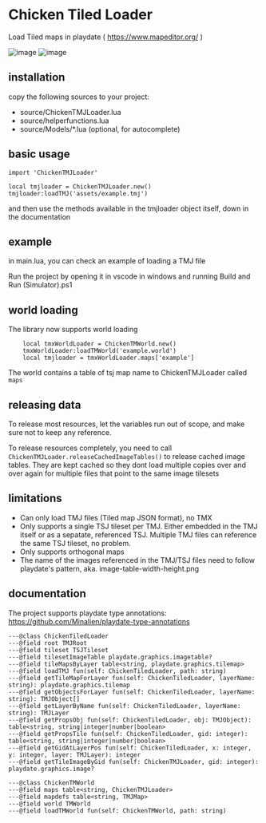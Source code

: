 # Chicken Tiled Loader
Load Tiled maps in playdate ( https://www.mapeditor.org/ )

![image](https://github.com/dganzella/chickenTiledLoader/assets/30127664/4c71ca16-abd9-410b-9f04-4c87b9eed6e1)
![image](https://github.com/user-attachments/assets/2f45008e-ecdb-4308-9517-b6feafe0e5c2)


## installation

copy the following sources to your project:

- source/ChickenTMJLoader.lua
- source/helperfunctions.lua
- source/Models/*.lua (optional, for autocomplete)

## basic usage
```
import 'ChickenTMJLoader'

local tmjloader = ChickenTMJLoader.new()
tmjloader:loadTMJ('assets/example.tmj')
```
and then use the methods available in the tmjloader object itself, down in the documentation

## example

in main.lua, you can check an example of loading a TMJ file

Run the project by opening it in vscode in windows and running Build and Run (Simulator).ps1

## world loading

The library now supports world loading

```
    local tmxWorldLoader = ChickenTMWorld.new()
    tmxWorldLoader:loadTMWorld('example.world')
    local tmjloader = tmxWorldLoader.maps['example']
```

The world contains a table of tsj map name to ChickenTMJLoader called ```maps```

## releasing data

To release most resources, let the variables run out of scope, and make sure not to keep any reference.

To release resources completely, you need to call ```ChickenTMJLoader.releaseCachedImageTables()``` to release cached image tables. They are kept cached so they dont load multiple copies over and over again for multiple files that point to the same image tilesets

## limitations

- Can only load TMJ files (Tiled map JSON format), no TMX
- Only supports a single TSJ tileset per TMJ. Either embedded in the TMJ itself or as a sepatate, referenced TSJ. Multiple TMJ files can reference the same TSJ tileset, no problem.
- Only supports orthogonal maps
- The name of the images referenced in the TMJ/TSJ files need to follow playdate's pattern, aka. image-table-width-height.png

## documentation

The project supports playdate type annotations: https://github.com/Minalien/playdate-type-annotations

```
---@class ChickenTiledLoader
---@field root TMJRoot
---@field tileset TSJTileset
---@field tilesetImageTable playdate.graphics.imagetable?
---@field tileMapsByLayer table<string, playdate.graphics.tilemap>
---@field loadTMJ fun(self: ChickenTiledLoader, path: string)
---@field getTileMapForLayer fun(self: ChickenTiledLoader, layerName: string): playdate.graphics.tilemap
---@field getObjectsForLayer fun(self: ChickenTiledLoader, layerName: string): TMJObject[]
---@field getLayerByName fun(self: ChickenTiledLoader, layerName: string): TMJLayer
---@field getPropsObj fun(self: ChickenTiledLoader, obj: TMJObject): table<string, string|integer|number|boolean>
---@field getPropsTile fun(self: ChickenTiledLoader, gid: integer): table<string, string|integer|number|boolean>
---@field getGidAtLayerPos fun(self: ChickenTiledLoader, x: integer, y: integer, layer: TMJLayer): integer
---@field getTileImageByGid fun(self: ChickenTMJLoader, gid: integer): playdate.graphics.image?
```

```
---@class ChickenTMWorld
---@field maps table<string, ChickenTMJLoader>
---@field mapdefs table<string, TMJMap>
---@field world TMWorld
---@field loadTMWorld fun(self: ChickenTMWorld, path: string)
```
